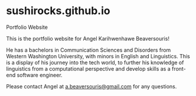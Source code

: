 # sushirocks.github.io
Portfolio Website

This is the portfolio website for Angel Karihwenhawe Beaversouris!

He has a bachelors in Communication Sciences and Disorders from Western Washington University, with minors in English and Linguistics. This is a display of his journey into the tech world, to further his knowledge of linguistics from a computational perspective and develop skills as a front-end software engineer.

Please contact Angel at a.beaversouris@gmail.com for any questions.
